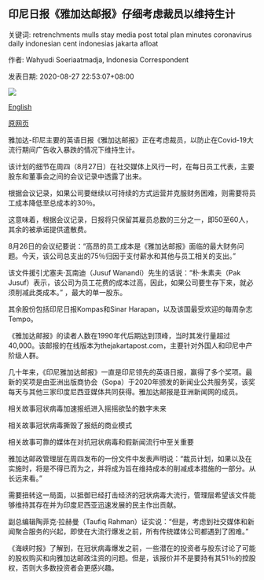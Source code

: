 ## 印尼日报《雅加达邮报》仔细考虑裁员以维持生计

关键词: retrenchments mulls stay media post total plan minutes coronavirus daily indonesian cent indonesias jakarta afloat

作者: Wahyudi Soeriaatmadja, Indonesia Correspondent

发表日期: 2020-08-27 22:53:07+08:00

![](https://www.straitstimes.com/sites/default/files/styles/x_large/public/articles/2020/08/27/tl-jakartapost-o-270820.jpg?itok=LDUbK5MW)

[English](Indonesian%20daily%20The%20Jakarta%20Post%20mulls%20over%20retrenchments%20to%20stay%20afloat.md)

[原网页](https://www.straitstimes.com/asia/se-asia/indonesian-daily-the-jakarta-post-mulls-over-retrenchments-to-stay-afloat)

雅加达-印尼主要的英语日报《雅加达邮报》正在考虑裁员，以防止在Covid-19大流行期间广告收入暴跌的情况下维持生计。

该计划的细节在周四（8月27日）在社交媒体上风行一时，在每日员工代表，主要股东和董事会之间的会议记录中透露了出来。

根据会议记录，如果公司要继续以可持续的方式运营并克服财务困难，则需要将员工成本降低至总成本的30％。

这意味着，根据会议记录，日报将只保留其雇员总数的三分之一，即50至6​​0人，其余的被承诺提供遣散费。

8月26日的会议纪要说：“高昂的员工成本是《雅加达邮报》面临的最大财务问题。今天，该公司总支出的75％归因于支付薪水和其他与员工相关的支出。”

该文件援引尤塞夫·瓦南迪（Jusuf Wanandi）先生的话说：“朴·朱素夫（Pak Jusuf）表示，该公司为员工花费的成本过高，因此，如果公司要生存下来，就必须削减此类成本。” ，最大的单一股东。

其余股份包括印尼日报Kompas和Sinar Harapan，以及该国最受欢迎的每周杂志Tempo。

《雅加达邮报》的读者人数在1990年代后期达到顶峰，当时其发行量超过40,000。该邮报的在线版本为thejakartapost.com，主要针对外国人和印尼中产阶级人群。

几十年来，《印尼雅加达邮报》一直是印尼领先的英语日报，赢得了多个奖项。最新的奖项是由亚洲出版商协会（Sopa）于2020年颁发的新闻业公共服务奖，该奖每天与其他三家印度尼西亚媒体共同获得。雅加达邮报是亚洲新闻网的成员。

相关故事冠状病毒加速报纸进入摇摇欲坠的数字未来

相关故事冠状病毒撕毁了报纸的商业模式

相关故事可靠的媒体在对抗冠状病毒和假新闻流行中至关重要

雅加达邮政管理层在周四发布的一份文件中发表声明说：“裁员计划，如果以及在实施时，将是不得已而为之，并将成为旨在维持成本的削减成本措施的一部分。从长远来看。”

需要扭转这一局面，以抵御已经打击经济的冠状病毒大流行，管理层希望该文件能够维持其存在并为印度尼西亚迅速发展的民主作出贡献。

副总编辑陶菲克·拉赫曼（Taufiq Rahman）证实说：“但是，考虑到社交媒体和新闻聚合服务的兴起，即使在大流行爆发之前，所有传统媒体公司都遇到了困难。”

《海峡时报》了解到，在冠状病毒爆发之前，一些潜在的投资者与股东讨论了可能的股权购买和向雅加达邮政注资的问题。但是，该报价并不是要持有其51％的控股权，否则大多数投资者会更感兴趣。